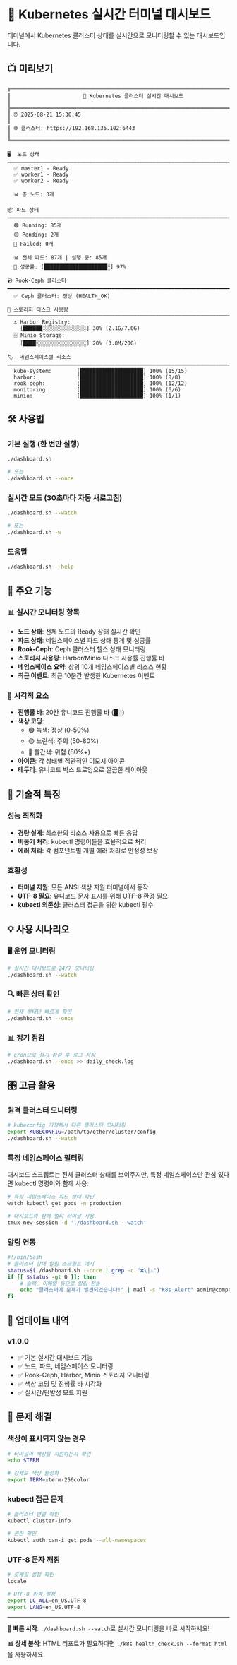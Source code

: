 # 🚀 Kubernetes 실시간 터미널 대시보드

터미널에서 Kubernetes 클러스터 상태를 실시간으로 모니터링할 수 있는 대시보드입니다.

## 📺 미리보기

```
╔══════════════════════════════════════════════════════════════════════════════════════╗
║                       🚀 Kubernetes 클러스터 실시간 대시보드                        ║
╠══════════════════════════════════════════════════════════════════════════════════════╣
║ ⏰ 2025-08-21 15:30:45                                                          ║
║ 🌐 클러스터: https://192.168.135.102:6443                                      ║
╚══════════════════════════════════════════════════════════════════════════════════════╝

🖥️  노드 상태
━━━━━━━━━━━━━━━━━━━━━━━━━━━━━━━━━━━━━━━━━━━━━━━━━━━━━━━━━━━━━━━━━━━━━━━━━━━━━━━━━━━━━━
  ✅ master1 - Ready
  ✅ worker1 - Ready
  ✅ worker2 - Ready

  📊 총 노드: 3개

📦 파드 상태
━━━━━━━━━━━━━━━━━━━━━━━━━━━━━━━━━━━━━━━━━━━━━━━━━━━━━━━━━━━━━━━━━━━━━━━━━━━━━━━━━━━━━━
  🟢 Running: 85개
  🟡 Pending: 2개
  🔴 Failed: 0개

  📊 전체 파드: 87개 | 실행 중: 85개
  🎯 성공률: [████████████████████░] 97%

💿 Rook-Ceph 클러스터
━━━━━━━━━━━━━━━━━━━━━━━━━━━━━━━━━━━━━━━━━━━━━━━━━━━━━━━━━━━━━━━━━━━━━━━━━━━━━━━━━━━━━━
  ✅ Ceph 클러스터: 정상 (HEALTH_OK)

💾 스토리지 디스크 사용량
━━━━━━━━━━━━━━━━━━━━━━━━━━━━━━━━━━━━━━━━━━━━━━━━━━━━━━━━━━━━━━━━━━━━━━━━━━━━━━━━━━━━━━
  ⚓ Harbor Registry:
    [██████░░░░░░░░░░░░░░] 30% (2.1G/7.0G)
  🗄️ Minio Storage:
    [████░░░░░░░░░░░░░░░░] 20% (3.8M/20G)

🏷️  네임스페이스별 리소스
━━━━━━━━━━━━━━━━━━━━━━━━━━━━━━━━━━━━━━━━━━━━━━━━━━━━━━━━━━━━━━━━━━━━━━━━━━━━━━━━━━━━━━
  kube-system:        [████████████████████] 100% (15/15)
  harbor:             [████████████████████] 100% (8/8)
  rook-ceph:          [████████████████████] 100% (12/12)
  monitoring:         [████████████████████] 100% (6/6)
  minio:              [████████████████████] 100% (1/1)
```

## 🛠️ 사용법

### 기본 실행 (한 번만 실행)
```bash
./dashboard.sh

# 또는
./dashboard.sh --once
```

### 실시간 모드 (30초마다 자동 새로고침)
```bash
./dashboard.sh --watch

# 또는
./dashboard.sh -w
```

### 도움말
```bash
./dashboard.sh --help
```

## 🎯 주요 기능

### 📊 실시간 모니터링 항목
- **노드 상태**: 전체 노드의 Ready 상태 실시간 확인
- **파드 상태**: 네임스페이스별 파드 상태 통계 및 성공률
- **Rook-Ceph**: Ceph 클러스터 헬스 상태 모니터링
- **스토리지 사용량**: Harbor/Minio 디스크 사용률 진행률 바
- **네임스페이스 요약**: 상위 10개 네임스페이스별 리소스 현황
- **최근 이벤트**: 최근 10분간 발생한 Kubernetes 이벤트

### 🎨 시각적 요소
- **진행률 바**: 20칸 유니코드 진행률 바 (█░)
- **색상 코딩**:
  - 🟢 녹색: 정상 (0-50%)
  - 🟡 노란색: 주의 (50-80%) 
  - 🔴 빨간색: 위험 (80%+)
- **아이콘**: 각 상태별 직관적인 이모지 아이콘
- **테두리**: 유니코드 박스 드로잉으로 깔끔한 레이아웃

## 🔧 기술적 특징

### 성능 최적화
- **경량 설계**: 최소한의 리소스 사용으로 빠른 응답
- **비동기 처리**: kubectl 명령어들을 효율적으로 처리
- **에러 처리**: 각 컴포넌트별 개별 에러 처리로 안정성 보장

### 호환성
- **터미널 지원**: 모든 ANSI 색상 지원 터미널에서 동작
- **UTF-8 필요**: 유니코드 문자 표시를 위해 UTF-8 환경 필요
- **kubectl 의존성**: 클러스터 접근을 위한 kubectl 필수

## 💡 사용 시나리오

### 🖥️ 운영 모니터링
```bash
# 실시간 대시보드로 24/7 모니터링
./dashboard.sh --watch
```

### 🔍 빠른 상태 확인
```bash
# 현재 상태만 빠르게 확인
./dashboard.sh --once
```

### 📊 정기 점검
```bash
# cron으로 정기 점검 후 로그 저장
./dashboard.sh --once >> daily_check.log
```

## 🎛️ 고급 활용

### 원격 클러스터 모니터링
```bash
# kubeconfig 지정해서 다른 클러스터 모니터링
export KUBECONFIG=/path/to/other/cluster/config
./dashboard.sh --watch
```

### 특정 네임스페이스 필터링
대시보드 스크립트는 전체 클러스터 상태를 보여주지만, 특정 네임스페이스만 관심 있다면 kubectl 명령어와 함께 사용:

```bash
# 특정 네임스페이스 파드 상태 확인
watch kubectl get pods -n production

# 대시보드와 함께 멀티 터미널 사용
tmux new-session -d './dashboard.sh --watch'
```

### 알림 연동
```bash
#!/bin/bash
# 클러스터 상태 알림 스크립트 예시
status=$(./dashboard.sh --once | grep -c "❌\|⚠️")
if [[ $status -gt 0 ]]; then
    # 슬랙, 이메일 등으로 알림 전송
    echo "클러스터에 문제가 발견되었습니다!" | mail -s "K8s Alert" admin@company.com
fi
```

## 🔄 업데이트 내역

### v1.0.0
- ✅ 기본 실시간 대시보드 기능
- ✅ 노드, 파드, 네임스페이스 모니터링
- ✅ Rook-Ceph, Harbor, Minio 스토리지 모니터링
- ✅ 색상 코딩 및 진행률 바 시각화
- ✅ 실시간/단발성 모드 지원

## 🐛 문제 해결

### 색상이 표시되지 않는 경우
```bash
# 터미널이 색상을 지원하는지 확인
echo $TERM

# 강제로 색상 활성화
export TERM=xterm-256color
```

### kubectl 접근 문제
```bash
# 클러스터 연결 확인
kubectl cluster-info

# 권한 확인
kubectl auth can-i get pods --all-namespaces
```

### UTF-8 문자 깨짐
```bash
# 로케일 설정 확인
locale

# UTF-8 환경 설정
export LC_ALL=en_US.UTF-8
export LANG=en_US.UTF-8
```

---

**🎯 빠른 시작**: `./dashboard.sh --watch`로 실시간 모니터링을 바로 시작하세요!

**📊 상세 분석**: HTML 리포트가 필요하다면 `./k8s_health_check.sh --format html`을 사용하세요.